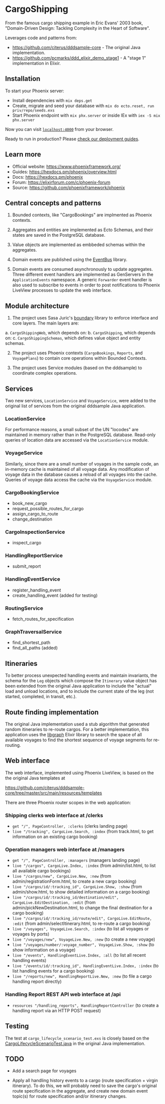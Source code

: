 # CargoShipping

From the famous cargo shipping example in Eric Evans' 2003 book,
"Domain-Driven Design: Tackling Complexity in the Heart of Software".

Leverages code and patterns from:

* https://github.com/citerus/dddsample-core - The original Java implementation.
* https://github.com/pcmarks/ddd_elixir_demo_stage1 - A "stage 1" implementation in Elixir.

## Installation

To start your Phoenix server:

  * Install dependencies with `mix deps.get`
  * Create, migrate and seed your database with `mix do ecto.reset, run priv/repo/seeds.exs`
  * Start Phoenix endpoint with `mix phx.server` or inside IEx with `iex -S mix phx.server`

Now you can visit [`localhost:4000`](http://localhost:4000) from your browser.

Ready to run in production? Please [check our deployment guides](https://hexdocs.pm/phoenix/deployment.html).

## Learn more

  * Official website: https://www.phoenixframework.org/
  * Guides: https://hexdocs.pm/phoenix/overview.html
  * Docs: https://hexdocs.pm/phoenix
  * Forum: https://elixirforum.com/c/phoenix-forum
  * Source: https://github.com/phoenixframework/phoenix

## Central concepts and patterns

1. Bounded contexts, like "CargoBookings" are implmented as Phoenix contexts.

2. Aggregates and entities are implemented as Ecto Schemas, and their states
  are saved in the PostgreSQL database.

3. Value objects are implemented as embbeded schemas within the aggregates.

4. Domain events are published using the
  [EventBus](https://github.com/otobus/event_bus) library.

5. Domain events are consumed asynchronously to update aggregates. Three
  different event handlers are implemented as GenServers in the
  `ApplicationEvents` namespace. A generic `Forwarder` event handler
  is also used to subscribe to events in order to post notifications to
  Phoenix LiveView processes to update the web interface.

## Module architecture

1. The project uses Sasa Juric's [boundary](https://github.com/sasa1977/boundary)
  library to enforce interface and core layers. The main layers are:

  a. `CargoShippingWeb`, which depends on:
  b. `CargoShipping`, which depends on:
  c. `CargoShippingSchemas`, which defines value object and entity schemas.

2. The project uses Phoenix contexts (`CargoBookings`, `Reports`, and `VoyagePlans`)
  to contain core operations within Bounded Contexts.

3. The project uses Service modules (based on the dddsample) to coordinate
  complex operations.

## Services

Two new services, `LocationService` and `VoyageService`, were added to
the original list of services from the original dddsample Java application.

### LocationService

For performance reasons, a small subset of the UN "locodes" are maintained
in memory rather than in the PostgreSQL database. Read-only queries of location
data are accessed via the `LocationService` module.

### VoyageService

Similarly, since there are a small number of voyages in the sample code,
an in-memory cache is maintained of all voyage data. Any modification of
voyage data in the database causes a reload of all voyages into the cache.
Queries of voyage data access the cache via the `VoyageService` module.

### CargoBookingService

* book_new_cargo
* request_possible_routes_for_cargo
* assign_cargo_to_route
* change_destination

### CargoInspectionService

* inspect_cargo

### HandlingReportService

* submit_report

### HandlingEventService

* register_handling_event
* create_handling_event (added for testing)

### RoutingService

* fetch_routes_for_specification

### GraphTraversalService

* find_shortest_path
* find_all_paths (added)

## Itineraries

To better process unexpected handling events and maintain invariants, the schema for
the `Leg` objects which compose the `Itinerary` value object has been extended from
the original Java application to include the "actual" load and unload locations,
and to include the current state of the leg (not started, completed, in transit, etc.).

## Route finding implementation

The original Java implementation used a stub algorithm that generated random
itineraries to re-route cargos. For a better implementation, this application
uses the [libgraph](https://github.com/bitwalker/libgraph) Elixir library to search
the space of all available voyages to find the shortest sequence of voyage segments
for re-routing.


## Web interface

The web interface, implemented using Phoenix LiveView, is based on the
the original Java templates at

https://github.com/citerus/dddsample-core/tree/master/src/main/resources/templates

There are three Phoenix router scopes in the web application:

### Shipping clerks web interface at /clerks

* `get "/", PageController, :clerks` (clerks landing page)
* `live "/tracking", CargoLive.Search, :index` (from track.html, to get information on
  an existing cargo booking)

### Operation managers web interface at /managers

* `get "/", PageController, :managers` (managers landing page)
* `live "/cargos", CargoLive.Index, :index` (from admin/list.html, to list all available
  cargo bookings)
* `live "/cargos/new", CargoLive.New, :new` (from admin/registrationForm.html, to create
  a new cargo booking)
* `live "/cargos/id/:tracking_id", CargoLive.Show, :show` (from admin/show.html, to show detailed
  information on a cargo booking)
* `live "/cargos/id/:tracking_id/destination/edit", CargoLive.EditDestination, :edit` (from
  admin/pickNewDestination.html, to change the final destination for a cargo booking)
* `live "/cargos/id/:tracking_id/route/edit", CargoLive.EditRoute, :edit` (from
  admin/selectItinerary.html, to re-route a cargo booking)
* `live "/voyages", VoyageLive.Search, :index` (to list all voyages or voyages by ports)
* `live "/voyages/new", VoyageLive.New, :new` (to create a new voyage)
* `live "/voyages/number/:voyage_number", VoyageLive.Show, :show` (to show information on
  a voyage)
* `live "/events", HandlingEventLive.Index, :all` (to list all recent handling events)
* `live "/events/id/:tracking_id", HandlingEventLive.Index, :index` (to
  list handling events for a cargo booking)
* `live "/reports/new", HandlingReportLive.New, :new` (to file a cargo handling
  report directly)

### Handling Report REST API web interface at /api

* `resources "/handling_reports", HandlingReportController` (to create a handling report
  via an HTTP POST request)

## Testing

The test at `cargo_lifecycle_scenario_test.exs` is closely based on the
[CargoLifecycleScenarioTest.java](https://github.com/citerus/dddsample-core/blob/master/src/test/java/se/citerus/dddsample/scenario/CargoLifecycleScenarioTest.java)
in the original Java implementation.

## TODO

* Add a search page for voyages

* Apply all handling history events to a cargo (route specification + virgin itinerary).
  To do this, we will probably need to save the cargo's original route specification
  in the aggregate, and create new domain event topic(s) for route specification and/or
  itinerary changes.
